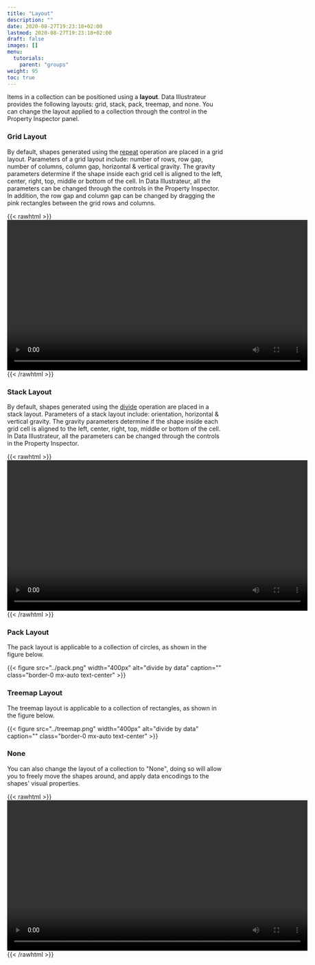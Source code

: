 ```yaml
---
title: "Layout"
description: ""
date: 2020-08-27T19:23:18+02:00
lastmod: 2020-08-27T19:23:18+02:00
draft: false
images: []
menu:
  tutorials:
    parent: "groups"
weight: 95
toc: true
---
```

Items in a collection can be positioned using a **layout**. Data Illustrateur provides the following layouts: grid, stack, pack, treemap, and none. You can change the layout applied to a collection through the control in the Property Inspector panel.

### Grid Layout
By default, shapes generated using the [repeat](../../generate/repeat) operation are placed in a grid layout. Parameters of a grid layout include: number of rows, row gap, number of columns, column gap, horizontal & vertical gravity. The gravity parameters determine if the shape inside each grid cell is aligned to the left, center, right, top, middle or bottom of the cell. In Data Illustrateur, all the parameters can be changed through the controls in the Property Inspector. In addition, the row gap and column gap can be changed by dragging the pink rectangles between the grid rows and columns. 

{{< rawhtml >}} 
<video width=700px class="tutorial-video" controls>
    <source src="/videos/grid.mov" type="video/mp4">
    Your browser does not support the video tag.  
</video>
{{< /rawhtml >}}

### Stack Layout
By default, shapes generated using the [divide](../../generate/divide) operation are placed in a stack layout. 
Parameters of a stack layout include: orientation, horizontal & vertical gravity. The gravity parameters determine if the shape inside each grid cell is aligned to the left, center, right, top, middle or bottom of the cell. In Data Illustrateur, all the parameters can be changed through the controls in the Property Inspector.

{{< rawhtml >}} 
<video width=700px class="tutorial-video" controls>
    <source src="/videos/stack.mov" type="video/mp4">
    Your browser does not support the video tag.  
</video>
{{< /rawhtml >}}

### Pack Layout
The pack layout is applicable to a collection of circles, as shown in the figure below.

{{< figure src="../pack.png" width="400px" alt="divide by data" caption="" class="border-0 mx-auto text-center" >}}

### Treemap Layout
The treemap layout is applicable to a collection of rectangles, as shown in the figure below.

{{< figure src="../treemap.png" width="400px" alt="divide by data" caption="" class="border-0 mx-auto text-center" >}}

### None
You can also change the layout of a collection to "None", doing so will allow you to freely move the shapes around, and apply data encodings to the shapes' visual properties. 

{{< rawhtml >}} 
<video width=700px class="tutorial-video" controls>
    <source src="/videos/none.mov" type="video/mp4">
    Your browser does not support the video tag.  
</video>
{{< /rawhtml >}}
